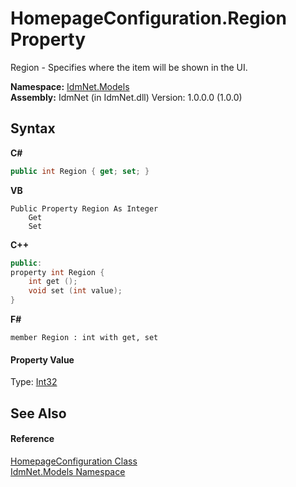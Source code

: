 # HomepageConfiguration.Region Property 
 

Region - Specifies where the item will be shown in the UI.

**Namespace:**&nbsp;<a href="N_IdmNet_Models">IdmNet.Models</a><br />**Assembly:**&nbsp;IdmNet (in IdmNet.dll) Version: 1.0.0.0 (1.0.0)

## Syntax

**C#**<br />
``` C#
public int Region { get; set; }
```

**VB**<br />
``` VB
Public Property Region As Integer
	Get
	Set
```

**C++**<br />
``` C++
public:
property int Region {
	int get ();
	void set (int value);
}
```

**F#**<br />
``` F#
member Region : int with get, set

```


#### Property Value
Type: <a href="http://msdn2.microsoft.com/en-us/library/td2s409d" target="_blank">Int32</a>

## See Also


#### Reference
<a href="T_IdmNet_Models_HomepageConfiguration">HomepageConfiguration Class</a><br /><a href="N_IdmNet_Models">IdmNet.Models Namespace</a><br />